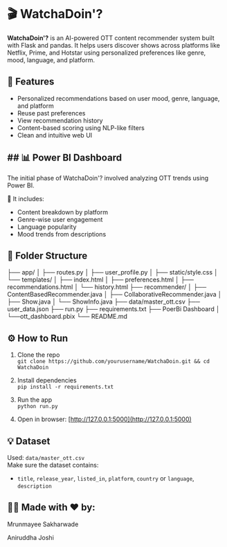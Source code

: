 # 🎬 WatchaDoin'?

**WatchaDoin'?** is an AI-powered OTT content recommender system built with Flask and pandas. It helps users discover shows across platforms like Netflix, Prime, and Hotstar using personalized preferences like genre, mood, language, and platform.

## 🚀 Features

- Personalized recommendations based on user mood, genre, language, and platform
- Reuse past preferences
- View recommendation history
- Content-based scoring using NLP-like filters
- Clean and intuitive web UI

## ## 📊 Power BI Dashboard

The initial phase of WatchaDoin'? involved analyzing OTT trends using Power BI.

🧠 It includes:

- Content breakdown by platform
- Genre-wise user engagement
- Language popularity
- Mood trends from descriptions
## 📁 Folder Structure

├── app/
│ ├── routes.py
│ ├── user_profile.py
│ ├── static/style.css
│ └── templates/
│ ├── index.html
│ ├── preferences.html
│ ├── recommendations.html
│ └── history.html
├── recommender/
│ ├── ContentBasedRecommender.java
│ ├── CollaborativeRecommender.java
│ ├── Show.java
│ └── ShowInfo.java
├── data/master_ott.csv
├── user_data.json
├── run.py
├── requirements.txt
├── PoerBi Dashboard
│ └──ott_dashboard.pbix
└── README.md


## ⚙️ How to Run

1. Clone the repo  
   `git clone https://github.com/yourusername/WatchaDoin.git && cd WatchaDoin`

2. Install dependencies  
   `pip install -r requirements.txt`

3. Run the app  
   `python run.py`

4. Open in browser: [http://127.0.0.1:5000](http://127.0.0.1:5000)

## 💡 Dataset

Used: `data/master_ott.csv`  
Make sure the dataset contains:
- `title`, `release_year`, `listed_in`, `platform`, `country` or `language`, `description`

## 👩‍💻 Made with ❤️ by:
Mrunmayee Sakharwade

Aniruddha Joshi
